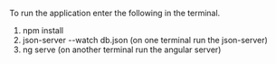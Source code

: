 To run the application enter the following in the terminal.

1) npm install
2) json-server --watch db.json (on one terminal run the json-server)
3) ng serve (on another terminal run the angular server)